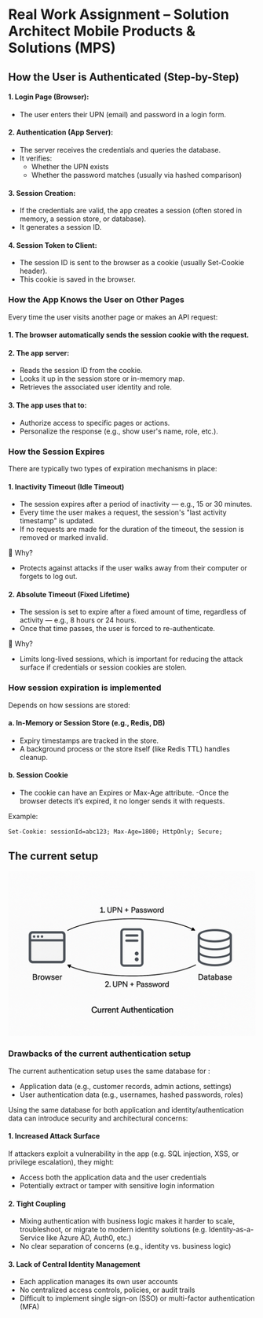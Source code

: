 # Real Work Assignment – Solution Architect Mobile Products & Solutions (MPS)

## How the User is Authenticated (Step-by-Step)

#### 1. Login Page (Browser):

- The user enters their UPN (email) and password in a login form.

#### 2. Authentication (App Server):

- The server receives the credentials and queries the database.
- It verifies:
    - Whether the UPN exists
    - Whether the password matches (usually via hashed comparison)

#### 3. Session Creation:
- If the credentials are valid, the app creates a session (often stored in memory, a session store, or database).
- It generates a session ID.

#### 4. Session Token to Client:
- The session ID is sent to the browser as a cookie (usually Set-Cookie header).
- This cookie is saved in the browser.


### How the App Knows the User on Other Pages

Every time the user visits another page or makes an API request:

#### 1. The browser automatically sends the session cookie with the request.

#### 2. The app server:
- Reads the session ID from the cookie.
- Looks it up in the session store or in-memory map.
- Retrieves the associated user identity and role.

#### 3. The app uses that to:
- Authorize access to specific pages or actions.
- Personalize the response (e.g., show user's name, role, etc.).

###  How the Session Expires

There are typically two types of expiration mechanisms in place:

#### 1. Inactivity Timeout (Idle Timeout)

- The session expires after a period of inactivity — e.g., 15 or 30 minutes.
- Every time the user makes a request, the session's "last activity timestamp" is updated.
- If no requests are made for the duration of the timeout, the session is removed or marked invalid.

📌 Why?
- Protects against attacks if the user walks away from their computer or forgets to log out.

#### 2. Absolute Timeout (Fixed Lifetime)

- The session is set to expire after a fixed amount of time, regardless of activity — e.g., 8 hours or 24 hours.
- Once that time passes, the user is forced to re-authenticate.

📌 Why?
- Limits long-lived sessions, which is important for reducing the attack surface if credentials or session cookies are stolen.

### How session expiration is implemented

Depends on how sessions are stored:
#### a. In-Memory or Session Store (e.g., Redis, DB)

- Expiry timestamps are tracked in the store.
- A background process or the store itself (like Redis TTL) handles cleanup.

####  b. Session Cookie

- The cookie can have an Expires or Max-Age attribute.
-Once the browser detects it’s expired, it no longer sends it with requests.

Example:
```html
Set-Cookie: sessionId=abc123; Max-Age=1800; HttpOnly; Secure;
```

## The current setup

![Authentication Flow](static/current_auth.png)

### Drawbacks of the current authentication setup

The current authentication setup uses the same database for :
- Application data (e.g., customer records, admin actions, settings)
- User authentication data (e.g., usernames, hashed passwords, roles)

Using the same database for both application and identity/authentication data can introduce security and architectural concerns:

#### 1. Increased Attack Surface

If attackers exploit a vulnerability in the app (e.g. SQL injection, XSS, or privilege escalation), they might:
- Access both the application data and the user credentials
- Potentially extract or tamper with sensitive login information

#### 2. Tight Coupling

- Mixing authentication with business logic makes it harder to scale, troubleshoot, or migrate to modern identity solutions
  (e.g. Identity-as-a-Service like Azure AD, Auth0, etc.)
- No clear separation of concerns (e.g., identity vs. business logic)

#### 3. Lack of Central Identity Management

- Each application manages its own user accounts
- No centralized access controls, policies, or audit trails
- Difficult to implement single sign-on (SSO) or multi-factor authentication (MFA)